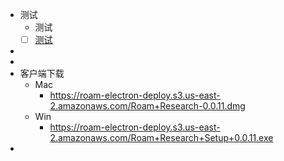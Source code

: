 - 测试
    - 测试
    - [ ] [测试](测试.md)
- 
- 
- 客户端下载
    - Mac
        - https://roam-electron-deploy.s3.us-east-2.amazonaws.com/Roam+Research-0.0.11.dmg
    - Win
        - https://roam-electron-deploy.s3.us-east-2.amazonaws.com/Roam+Research+Setup+0.0.11.exe
- 
